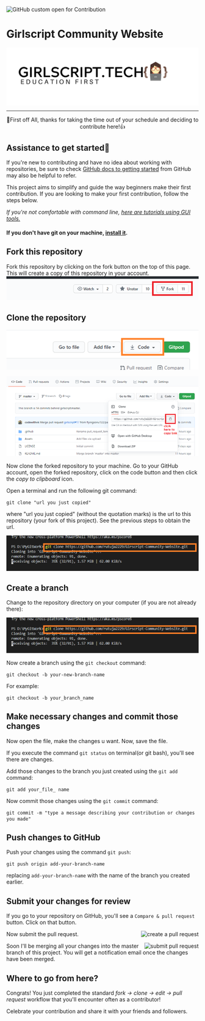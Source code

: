 ![GitHub custom open for Contribution](https://img.shields.io/static/v1?label=Open%20For&message=Contribution&color=%3CCOLOR%3E)

# Girlscript Community Website
  <div align="center">
  <img align="center" src="Assets\GS_logo_black (1).png" alt="Image of gs"/>
  </div>




---

<p align="center">
🎉First off All, thanks for taking the time out of your schedule and deciding to contribute here!👍</p>


## Assistance to get started:page_facing_up:


If you're new to contributing and have no idea about working with repositories, be sure to check [GitHub docs to getting started](https://docs.github.com/en/free-pro-team@latest/github/getting-started-with-github) from GitHub may also be helpful to refer.



This project aims to simplify and guide the way beginners make their first contribution. If you are looking to make your first contribution, follow the steps below.

_If you're not comfortable with command line, [here are tutorials using GUI tools.](#tutorials-using-other-tools)_

 

#### If you don't have git on your machine, [install it](https://help.github.com/articles/set-up-git/).

## Fork this repository

Fork this repository by clicking on the fork button on the top of this page.
This will create a copy of this repository in your account.
![image info](./Assets/Picture1.png)


## Clone the repository

![image info](./Assets/Picture2.png)



![image info](./images/Picture3.png)




Now clone the forked repository to your machine. Go to your GitHub account, open the forked repository, click on the code button and then click the _copy to clipboard_ icon.

Open a terminal and run the following git command:

```
git clone "url you just copied"
```

where "url you just copied" (without the quotation marks) is the url to this repository (your fork of this project). See the previous steps to obtain the url.

![image info](./Assets/Picture4.png)


## Create a branch

Change to the repository directory on your computer (if you are not already there):

![image info](./Assets/Picture4.png)



Now create a branch using the `git checkout` command:

```
git checkout -b your-new-branch-name
```

For example:

```
git checkout -b your_branch_name
```

## Make necessary changes and commit those changes

Now open the file, make the changes u want. Now, save the file.

If you execute the command `git status` on terminal(or git bash), you'll see there are changes.

Add those changes to the branch you just created using the `git add` command:

```
git add your_file_ name
```

Now commit those changes using the `git commit` command:

```
git commit -m "type a message describing your contribution or changes you made"
```


## Push changes to GitHub

Push your changes using the command `git push`:

```
git push origin add-your-branch-name
```

replacing  `add-your-branch-name` with the name of the branch you created earlier.

## Submit your changes for review

If you go to your repository on GitHub, you'll see a `Compare & pull request` button. Click on that button.

<img style="float: right;" src="https://firstcontributions.github.io/assets/Readme/compare-and-pull.png" alt="create a pull request" />

Now submit the pull request.

<img style="float: right;" src="https://firstcontributions.github.io/assets/Readme/submit-pull-request.png" alt="submit pull request" />

Soon I'll be merging all your changes into the master branch of this project. You will get a notification email once the changes have been merged.

## Where to go from here?

Congrats! You just completed the standard _fork -> clone -> edit -> pull request_ workflow that you'll encounter often as a contributor!

Celebrate your contribution and share it with your friends and followers.


